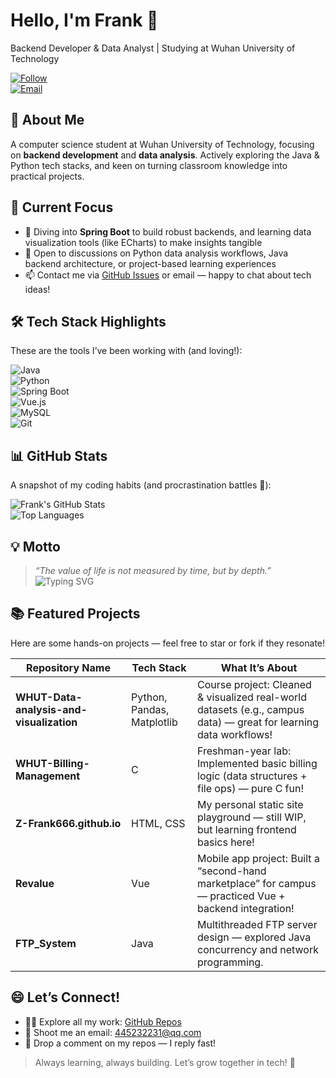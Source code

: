 # Hello, I'm Frank 👋  

Backend Developer & Data Analyst | Studying at Wuhan University of Technology  

[![Follow](https://img.shields.io/github/followers/Z-Frank666?label=Follow&style=social)](https://github.com/Z-Frank666)  
[![Email](https://img.shields.io/badge/Email-445232231%40qq.com-blue)](mailto:445232231@qq.com)  


## 🌟 About Me  
A computer science student at Wuhan University of Technology, focusing on **backend development** and **data analysis**. Actively exploring the Java & Python tech stacks, and keen on turning classroom knowledge into practical projects.  


## 🚀 Current Focus  
- 🌱 Diving into **Spring Boot** to build robust backends, and learning data visualization tools (like ECharts) to make insights tangible  
- 💬 Open to discussions on Python data analysis workflows, Java backend architecture, or project-based learning experiences  
- 📫 Contact me via [GitHub Issues](https://github.com/Z-Frank666/Revalue/issues) or email — happy to chat about tech ideas!  


## 🛠️ Tech Stack Highlights  
These are the tools I’ve been working with (and loving!):  

![Java](https://img.shields.io/badge/-Java-007396?style=flat-square&logo=java)  
![Python](https://img.shields.io/badge/-Python-3776AB?style=flat-square&logo=python)  
![Spring Boot](https://img.shields.io/badge/-Spring%20Boot-6DB33F?style=flat-square&logo=spring-boot)  
![Vue.js](https://img.shields.io/badge/-Vue.js-4FC08D?style=flat-square&logo=vue.js)  
![MySQL](https://img.shields.io/badge/-MySQL-4479A1?style=flat-square&logo=mysql)  
![Git](https://img.shields.io/badge/-Git-F05032?style=flat-square&logo=git)  


## 📊 GitHub Stats  
A snapshot of my coding habits (and procrastination battles 👀):  

![Frank's GitHub Stats](https://github-readme-stats.vercel.app/api?username=Z-Frank666&show_icons=true&theme=transparent&hide_border=true)  
![Top Languages](https://github-readme-stats.vercel.app/api/top-langs/?username=Z-Frank666&layout=compact&theme=tokyonight&hide_border=true)  


## 💡 Motto  
> *“The value of life is not measured by time, but by depth.”*  
![Typing SVG](https://readme-typing-svg.demolab.com/?lines=The+value+of+life+is+not+measured+by+time%2C+but+by+depth.&font=Fira+Code&center=true&width=440&height=50&color=007396&vCenter=true&loop=true)  


## 📚 Featured Projects  
Here are some hands-on projects — feel free to star or fork if they resonate!  

| Repository Name               | Tech Stack                | What It’s About                                                                 |  
|-------------------------------|---------------------------|---------------------------------------------------------------------------------|  
| **WHUT-Data-analysis-and-visualization** | Python, Pandas, Matplotlib | Course project: Cleaned & visualized real-world datasets (e.g., campus data) — great for learning data workflows! |  
| **WHUT-Billing-Management**   | C                         | Freshman-year lab: Implemented basic billing logic (data structures + file ops) — pure C fun! |  
| **Z-Frank666.github.io**      | HTML, CSS                 | My personal static site playground — still WIP, but learning frontend basics here! |  
| **Revalue**                   | Vue                       | Mobile app project: Built a “second-hand marketplace” for campus — practiced Vue + backend integration! |  
| **FTP_System**                | Java                      | Multithreaded FTP server design — explored Java concurrency and network programming. |  


## 😄 Let’s Connect!  
- 👨‍💻 Explore all my work: [GitHub Repos](https://github.com/Z-Frank666?tab=repositories)  
- 📧 Shoot me an email: [445232231@qq.com](mailto:445232231@qq.com)  
- 💬 Drop a comment on my repos — I reply fast!  


> Always learning, always building. Let’s grow together in tech! 🌱
